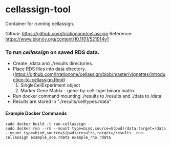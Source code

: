 # cellassign-tool
Container for running cellassign.

Github: https://github.com/Irrationone/cellassign
Reference: https://www.biorxiv.org/content/10.1101/521914v1

### To run *cellassign* on saved RDS data. ###
 - Create ./data and ./results directories.
 - Place RDS files into data directory. (https://github.com/Irrationone/cellassign/blob/master/vignettes/introduction-to-cellassign.Rmd)
    1. SingleCellExperiment object
    2. Marker Gene Matrix - gene-by-cell-type binary matrix
 - Run docker command mounting ./results to /results and ./data to /data
 - Results are stored in "./results/celltypes.rdata"

#### Example Docker Commands ####
```
sudo docker build -t run-cellassign .
sudo docker run --rm --mount type=bind,source=$(pwd)/data,target=/data --mount type=bind,source=$(pwd)/results,target=/results  run-cellassign example_sce.rdata example_rho.rdata
```
